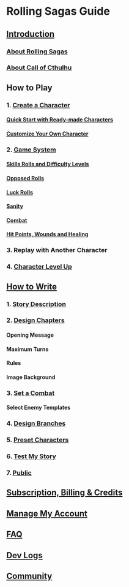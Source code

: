 # Rolling Sagas Guide
## [Introduction](introduction/introduction.md#introduction)
### [About Rolling Sagas](introduction/introduction.md#rs)
### [About Call of Cthulhu](introduction/introduction.md#aboutcoc)

## How to Play
### 1. [Create a Character](how-to-play/create-character/create-character.md#createcharacter)
#### [Quick Start with Ready-made Characters](how-to-play/create-character/create-character.md#quickstart)
#### [Customize Your Own Character](how-to-play/create-character/create-character.md#customizecharacter)

### 2. [Game System](how-to-play/game-system/skill-rolls-dl.md#gamesystem)
#### [Skills Rolls and Difficulty Levels](how-to-play/game-system/skill-rolls-dl.md#skillrolls)
#### [Opposed Rolls](how-to-play/game-system/skill-rolls-dl.md#opposedrolls)
#### [Luck Rolls](how-to-play/game-system/skill-rolls-dl.md#luckrolls)
#### [Sanity](how-to-play/game-system/sanity.md#sanity)
#### [Combat](how-to-play/game-system/combat.md#combat)
#### [Hit Points, Wounds and Healing](how-to-play/game-system/wound-heal.md#wound-heal)

### 3. Replay with Another Character
### 4. [Character Level Up](how-to-play/game-system/level-up.md#level-up)

## [How to Write](how-to-write/how-to-write-index.md#how-to-write)
### 1. [Story Description](how-to-write/write-story-description.md#story-description)

### 2. [Design Chapters](how-to-write/design-chapters.md#design-chapters)
#### Opening Message
#### Maximum Turns
#### Rules
#### Image Background

### 3. [Set a Combat](how-to-write/design-combat.md#design-combat)
#### Select Enemy Templates

### 4. [Design Branches](how-to-write/design-combat.md#design-combat)
### 5. [Preset Characters](how-to-write/design-branches.md#design-branches)
### 6. [Test My Story](how-to-write/test-story.md#test-story)
### 7. [Public](how-to-write/public-story.md#public-story)

## [Subscription, Billing & Credits](vip/vip.md#vip)

## [Manage My Account](manage-account/manage-account.md#manage-account)
## [FAQ](faq/faq.md#faq)
## [Dev Logs](dev-log/dev-log.md#dev-log)
## [Community](community/community.md#community)
